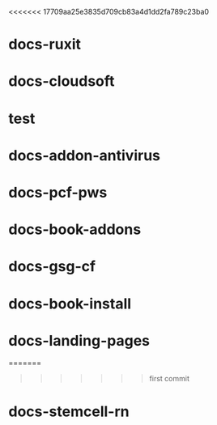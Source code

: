 <<<<<<< 17709aa25e3835d709cb83a4d1dd2fa789c23ba0
# docs-ruxit
# docs-cloudsoft
# test
# docs-addon-antivirus
# docs-pcf-pws
# docs-book-addons
# docs-gsg-cf
# docs-book-install
# docs-landing-pages
=======
>>>>>>> first commit
# docs-stemcell-rn
